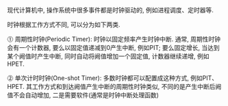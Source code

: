 现代计算机中, 操作系统中很多事件都是时钟驱动的, 例如进程调度、定时器等.

时钟根据工作方式不同, 可以分为如下两类.

⓵ 周期性时钟(Periodic Timer): 时钟以固定频率产生时钟中断. 通常, 周期性时钟会有一个计数器, 要么以固定值递减到0产生中断, 例如PIT; 要么固定增长, 当达到某个阙值时产生中断, 同时自动将阙值增加一个固定值, 计数器继续递增, 例如HPET.

⓶ 单次计时时钟(One\-shot Timer): 多数时钟都可以配置成这种方式, 例如PIT、HPET. 其工作方式和到达阙值产生中断的周期性时钟类似, 不同的是产生中断后阙值不会自动增加, 二是需要软件(通常是时钟中断处理函数)